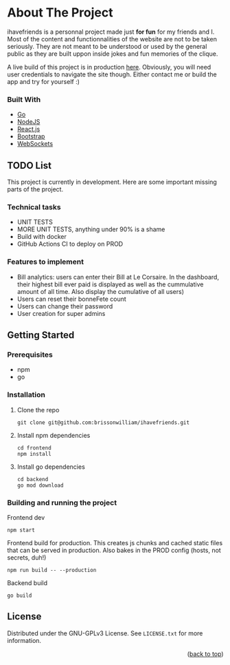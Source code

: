 <div id="top"></div>


<!-- ABOUT THE PROJECT -->
# About The Project

ihavefriends is a personnal project made just **for fun** for my friends and I. Most of the content and functionnalities 
of the website are not to be taken seriously. They are not meant to be understood or used by the general public
as they are built uppon inside jokes and fun memories of the clique.

A live build of this project is in production [here](https://sourpusss.com). Obviously, you will need user credentials to navigate the site though. Either contact me or build the app and try for yourself :)

### Built With

* [Go](https://go.dev/)
* [NodeJS](https://nodejs.org/en/)
* [React.js](https://reactjs.org/)
* [Bootstrap](https://getbootstrap.com)
* [WebSockets](https://developer.mozilla.org/en-US/docs/Web/API/WebSocket)


## TODO List

This project is currently in development. Here are some important missing parts of the project.

### Technical tasks
- UNIT TESTS
- MORE UNIT TESTS, anything under 90% is a shame
- Build with docker
- GitHub Actions CI to deploy on PROD

### Features to implement
- Bill analytics: users can enter their Bill at Le Corsaire. In the dashboard, their highest bill ever paid is displayed as well as the cummulative amount of all time. Also display the cumulative of all users)
- Users can reset their bonneFete count 
- Users can change their password
- User creation for super admins


<!-- GETTING STARTED -->
## Getting Started

### Prerequisites
* npm
* go

### Installation

1. Clone the repo
   ```
   git clone git@github.com:brissonwilliam/ihavefriends.git
   ```
2. Install npm dependencies
   ```
   cd frontend
   npm install
   ```
3. Install go dependencies
   ```
   cd backend
   go mod download
   ```

### Building and running the project
Frontend dev
```
npm start
```

Frontend build for production. This creates js chunks and cached static files that can be served in production. Also bakes in the PROD config (hosts, not secrets, duh!)
```
npm run build -- --production
```

Backend build
```
go build
```


<!-- LICENSE -->
## License

Distributed under the GNU-GPLv3 License. See `LICENSE.txt` for more information.

<p align="right">(<a href="#top">back to top</a>)</p>
